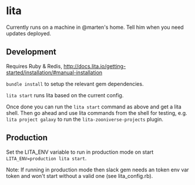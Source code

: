 # lita

Currently runs on a machine in @marten's home. Tell him when you need updates deployed.

## Development

Requires Ruby & Redis, http://docs.lita.io/getting-started/installation/#manual-installation

`bundle install` to setup the relevant gem dependencies.

`lita start` runs lita based on the current config.

Once done you can run the `lita start` command as above and get a lita shell.
Then go ahead and use lita commands from the shell for testing, e.g. `lita project galaxy` to run the `lita-zooniverse-projects` plugin.

## Production
Set the LITA_ENV variable to run in production mode on start `LITA_ENV=production lita start`.

Note: If running in production mode then slack gem needs an token env var token
and won't start without a valid one (see lita_config.rb).
